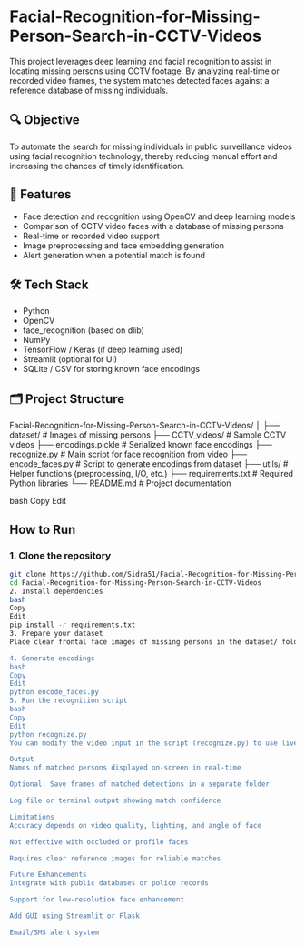 # Facial-Recognition-for-Missing-Person-Search-in-CCTV-Videos


This project leverages deep learning and facial recognition to assist in locating missing persons using CCTV footage. By analyzing real-time or recorded video frames, the system matches detected faces against a reference database of missing individuals.

## 🔍 Objective

To automate the search for missing individuals in public surveillance videos using facial recognition technology, thereby reducing manual effort and increasing the chances of timely identification.

## 📌 Features

- Face detection and recognition using OpenCV and deep learning models
- Comparison of CCTV video faces with a database of missing persons
- Real-time or recorded video support
- Image preprocessing and face embedding generation
- Alert generation when a potential match is found

## 🛠️ Tech Stack

- Python
- OpenCV
- face_recognition (based on dlib)
- NumPy
- TensorFlow / Keras (if deep learning used)
- Streamlit (optional for UI)
- SQLite / CSV for storing known face encodings

## 🗂️ Project Structure

Facial-Recognition-for-Missing-Person-Search-in-CCTV-Videos/
│
├── dataset/ # Images of missing persons
├── CCTV_videos/ # Sample CCTV videos
├── encodings.pickle # Serialized known face encodings
├── recognize.py # Main script for face recognition from video
├── encode_faces.py # Script to generate encodings from dataset
├── utils/ # Helper functions (preprocessing, I/O, etc.)
├── requirements.txt # Required Python libraries
└── README.md # Project documentation

bash
Copy
Edit

##  How to Run

### 1. Clone the repository

```bash
git clone https://github.com/Sidra51/Facial-Recognition-for-Missing-Person-Search-in-CCTV-Videos.git
cd Facial-Recognition-for-Missing-Person-Search-in-CCTV-Videos
2. Install dependencies
bash
Copy
Edit
pip install -r requirements.txt
3. Prepare your dataset
Place clear frontal face images of missing persons in the dataset/ folder. Filenames should be the person's name or ID.

4. Generate encodings
bash
Copy
Edit
python encode_faces.py
5. Run the recognition script
bash
Copy
Edit
python recognize.py
You can modify the video input in the script (recognize.py) to use live feed or a saved video file.

Output
Names of matched persons displayed on-screen in real-time

Optional: Save frames of matched detections in a separate folder

Log file or terminal output showing match confidence

Limitations
Accuracy depends on video quality, lighting, and angle of face

Not effective with occluded or profile faces

Requires clear reference images for reliable matches

Future Enhancements
Integrate with public databases or police records

Support for low-resolution face enhancement

Add GUI using Streamlit or Flask

Email/SMS alert system
